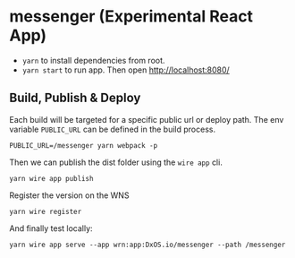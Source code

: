 # messenger (Experimental React App)

- `yarn` to install dependencies from root.
- `yarn start` to run app. Then open [http://localhost:8080/](http://localhost:8080/)

## Build, Publish & Deploy

Each build will be targeted for a specific public url or deploy path. The env variable `PUBLIC_URL` can be defined in the build process.

```
PUBLIC_URL=/messenger yarn webpack -p
```

Then we can publish the dist folder using the `wire app` cli. 

```
yarn wire app publish
```

Register the version on the WNS

```
yarn wire register
```

And finally test locally:

```
yarn wire app serve --app wrn:app:DxOS.io/messenger --path /messenger
```

